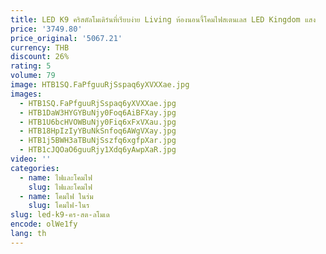 ```yaml
---
title: LED K9 คริสตัลโมเดิร์นที่เรียบง่าย Living ห้องนอนจี้โคมไฟสเตนเลส LED Kingdom แสง
price: '3749.80'
price_original: '5067.21'
currency: THB
discount: 26%
rating: 5
volume: 79
image: HTB1SQ.FaPfguuRjSspaq6yXVXXae.jpg
images:
  - HTB1SQ.FaPfguuRjSspaq6yXVXXae.jpg
  - HTB1DaW3HYGYBuNjy0Foq6AiBFXay.jpg
  - HTB1U6bcHVOWBuNjy0Fiq6xFxVXau.jpg
  - HTB18HpIzIyYBuNkSnfoq6AWgVXay.jpg
  - HTB1j5BWH3aTBuNjSszfq6xgfpXar.jpg
  - HTB1cJQOaO6guuRjy1Xdq6yAwpXaR.jpg
video: ''
categories:
  - name: ไฟและโคมไฟ
    slug: ไฟและโคมไฟ
  - name: โคมไฟ ในร่ม
    slug: โคมไฟ-ในร
slug: led-k9-คร-สต-ลโมเด
encode: olWe1fy
lang: th
---
```

  